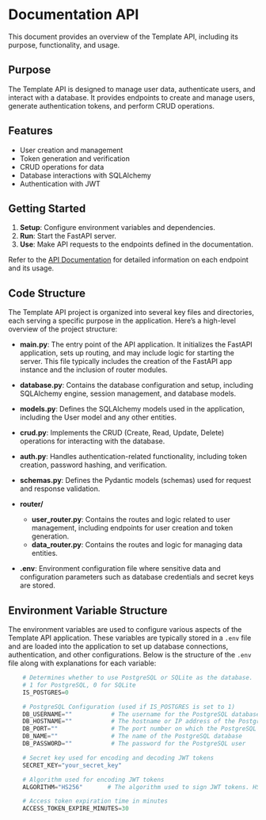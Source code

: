 # Documentation API


This document provides an overview of the Template API, including its purpose, functionality, and usage.

## Purpose

The Template API is designed to manage user data, authenticate users, and interact with a database. It provides endpoints to create and manage users, generate authentication tokens, and perform CRUD operations.

## Features

- User creation and management
- Token generation and verification
- CRUD operations for data
- Database interactions with SQLAlchemy
- Authentication with JWT

## Getting Started

1. **Setup**: Configure environment variables and dependencies.
2. **Run**: Start the FastAPI server.
3. **Use**: Make API requests to the endpoints defined in the documentation.

Refer to the [API Documentation](main.md) for detailed information on each endpoint and its usage.



## Code Structure

The Template API project is organized into several key files and directories, each serving a specific purpose in the application. Here’s a high-level overview of the project structure:

- **main.py**: The entry point of the API application. It initializes the FastAPI application, sets up routing, and may include logic for starting the server. This file typically includes the creation of the FastAPI app instance and the inclusion of router modules.

- **database.py**: Contains the database configuration and setup, including SQLAlchemy engine, session management, and database models.

- **models.py**: Defines the SQLAlchemy models used in the application, including the User model and any other entities.

- **crud.py**: Implements the CRUD (Create, Read, Update, Delete) operations for interacting with the database.

- **auth.py**: Handles authentication-related functionality, including token creation, password hashing, and verification.

- **schemas.py**: Defines the Pydantic models (schemas) used for request and response validation.

- **router/**
  - **user_router.py**: Contains the routes and logic related to user management, including endpoints for user creation and token generation.
  - **data_router.py**: Contains the routes and logic for managing data entities.

- **.env**: Environment configuration file where sensitive data and configuration parameters such as database credentials and secret keys are stored.


## Environment Variable Structure

The environment variables are used to configure various aspects of the Template API application. These variables are typically stored in a `.env` file and are loaded into the application to set up database connections, authentication, and other configurations. Below is the structure of the `.env` file along with explanations for each variable:

```python
    # Determines whether to use PostgreSQL or SQLite as the database.
    # 1 for PostgreSQL, 0 for SQLite
    IS_POSTGRES=0

    # PostgreSQL Configuration (used if IS_POSTGRES is set to 1)
    DB_USERNAME=""           # The username for the PostgreSQL database
    DB_HOSTNAME=""           # The hostname or IP address of the PostgreSQL server
    DB_PORT=""               # The port number on which the PostgreSQL server is listening
    DB_NAME=""               # The name of the PostgreSQL database
    DB_PASSWORD=""           # The password for the PostgreSQL user

    # Secret key used for encoding and decoding JWT tokens
    SECRET_KEY="your_secret_key"

    # Algorithm used for encoding JWT tokens
    ALGORITHM="HS256"       # The algorithm used to sign JWT tokens. HS256 is a common choice.

    # Access token expiration time in minutes
    ACCESS_TOKEN_EXPIRE_MINUTES=30
```